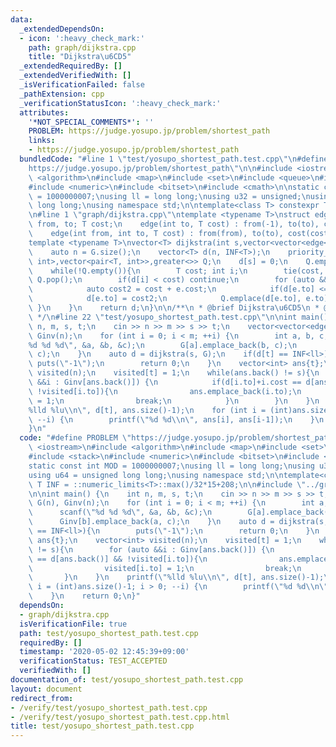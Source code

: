 ```yaml
---
data:
  _extendedDependsOn:
  - icon: ':heavy_check_mark:'
    path: graph/dijkstra.cpp
    title: "Dijkstra\u6CD5"
  _extendedRequiredBy: []
  _extendedVerifiedWith: []
  _isVerificationFailed: false
  _pathExtension: cpp
  _verificationStatusIcon: ':heavy_check_mark:'
  attributes:
    '*NOT_SPECIAL_COMMENTS*': ''
    PROBLEM: https://judge.yosupo.jp/problem/shortest_path
    links:
    - https://judge.yosupo.jp/problem/shortest_path
  bundledCode: "#line 1 \"test/yosupo_shortest_path.test.cpp\"\n#define PROBLEM \"\
    https://judge.yosupo.jp/problem/shortest_path\"\n\n#include <iostream>\n#include\
    \ <algorithm>\n#include <map>\n#include <set>\n#include <queue>\n#include <stack>\n\
    #include <numeric>\n#include <bitset>\n#include <cmath>\n\nstatic const int MOD\
    \ = 1000000007;\nusing ll = long long;\nusing u32 = unsigned;\nusing u64 = unsigned\
    \ long long;\nusing namespace std;\n\ntemplate<class T> constexpr T INF = ::numeric_limits<T>::max()/32*15+208;\n\
    \n#line 1 \"graph/dijkstra.cpp\"\ntemplate <typename T>\nstruct edge {\n    int\
    \ from, to; T cost;\n    edge(int to, T cost) : from(-1), to(to), cost(cost) {}\n\
    \    edge(int from, int to, T cost) : from(from), to(to), cost(cost) {}\n};\n\n\
    template <typename T>\nvector<T> dijkstra(int s,vector<vector<edge<T>>> &G){\n\
    \    auto n = G.size();\n    vector<T> d(n, INF<T>);\n    priority_queue<pair<T,\
    \ int>,vector<pair<T, int>>,greater<>> Q;\n    d[s] = 0;\n    Q.emplace(0, s);\n\
    \    while(!Q.empty()){\n        T cost; int i;\n        tie(cost, i) = Q.top();\
    \ Q.pop();\n        if(d[i] < cost) continue;\n        for (auto &&e : G[i]) {\n\
    \            auto cost2 = cost + e.cost;\n            if(d[e.to] <= cost2) continue;\n\
    \            d[e.to] = cost2;\n            Q.emplace(d[e.to], e.to);\n       \
    \ }\n    }\n    return d;\n}\n\n/**\n * @brief Dijkstra\u6CD5\n * @docs _md/dijkstra.md\n\
    \ */\n#line 22 \"test/yosupo_shortest_path.test.cpp\"\n\nint main() {\n    int\
    \ n, m, s, t;\n    cin >> n >> m >> s >> t;\n    vector<vector<edge<ll>>> G(n),\
    \ Ginv(n);\n    for (int i = 0; i < m; ++i) {\n        int a, b, c;\n        scanf(\"\
    %d %d %d\", &a, &b, &c);\n        G[a].emplace_back(b, c);\n        Ginv[b].emplace_back(a,\
    \ c);\n    }\n    auto d = dijkstra(s, G);\n    if(d[t] == INF<ll>){\n       \
    \ puts(\"-1\");\n        return 0;\n    }\n    vector<int> ans{t};\n    vector<int>\
    \ visited(n);\n    visited[t] = 1;\n    while(ans.back() != s){\n        for (auto\
    \ &&i : Ginv[ans.back()]) {\n            if(d[i.to]+i.cost == d[ans.back()] &&\
    \ !visited[i.to]){\n                ans.emplace_back(i.to);\n                visited[i.to]\
    \ = 1;\n                break;\n            }\n        }\n    }\n    printf(\"\
    %lld %lu\\n\", d[t], ans.size()-1);\n    for (int i = (int)ans.size()-1; i > 0;\
    \ --i) {\n        printf(\"%d %d\\n\", ans[i], ans[i-1]);\n    }\n    return 0;\n\
    }\n"
  code: "#define PROBLEM \"https://judge.yosupo.jp/problem/shortest_path\"\n\n#include\
    \ <iostream>\n#include <algorithm>\n#include <map>\n#include <set>\n#include <queue>\n\
    #include <stack>\n#include <numeric>\n#include <bitset>\n#include <cmath>\n\n\
    static const int MOD = 1000000007;\nusing ll = long long;\nusing u32 = unsigned;\n\
    using u64 = unsigned long long;\nusing namespace std;\n\ntemplate<class T> constexpr\
    \ T INF = ::numeric_limits<T>::max()/32*15+208;\n\n#include \"../graph/dijkstra.cpp\"\
    \n\nint main() {\n    int n, m, s, t;\n    cin >> n >> m >> s >> t;\n    vector<vector<edge<ll>>>\
    \ G(n), Ginv(n);\n    for (int i = 0; i < m; ++i) {\n        int a, b, c;\n  \
    \      scanf(\"%d %d %d\", &a, &b, &c);\n        G[a].emplace_back(b, c);\n  \
    \      Ginv[b].emplace_back(a, c);\n    }\n    auto d = dijkstra(s, G);\n    if(d[t]\
    \ == INF<ll>){\n        puts(\"-1\");\n        return 0;\n    }\n    vector<int>\
    \ ans{t};\n    vector<int> visited(n);\n    visited[t] = 1;\n    while(ans.back()\
    \ != s){\n        for (auto &&i : Ginv[ans.back()]) {\n            if(d[i.to]+i.cost\
    \ == d[ans.back()] && !visited[i.to]){\n                ans.emplace_back(i.to);\n\
    \                visited[i.to] = 1;\n                break;\n            }\n \
    \       }\n    }\n    printf(\"%lld %lu\\n\", d[t], ans.size()-1);\n    for (int\
    \ i = (int)ans.size()-1; i > 0; --i) {\n        printf(\"%d %d\\n\", ans[i], ans[i-1]);\n\
    \    }\n    return 0;\n}"
  dependsOn:
  - graph/dijkstra.cpp
  isVerificationFile: true
  path: test/yosupo_shortest_path.test.cpp
  requiredBy: []
  timestamp: '2020-05-02 12:45:39+09:00'
  verificationStatus: TEST_ACCEPTED
  verifiedWith: []
documentation_of: test/yosupo_shortest_path.test.cpp
layout: document
redirect_from:
- /verify/test/yosupo_shortest_path.test.cpp
- /verify/test/yosupo_shortest_path.test.cpp.html
title: test/yosupo_shortest_path.test.cpp
---
```

